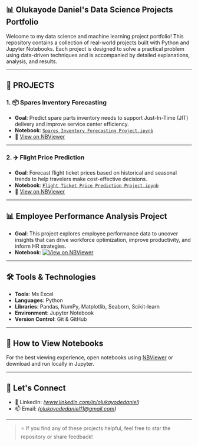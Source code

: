 ## 📊 Olukayode Daniel's Data Science Projects Portfolio

Welcome to my data science and machine learning project portfolio! This repository contains a collection of real-world projects built with Python and Jupyter Notebooks. Each project is designed to solve a practical problem using data-driven techniques and is accompanied by detailed explanations, analysis, and results.

---

## 🚀 PROJECTS

### 1. 📦 Spares Inventory Forecasting
- **Goal**: Predict spare parts inventory needs to support Just-In-Time (JIT) delivery and improve service center efficiency.
- **Notebook**: [`Spares Inventory Forecasting Project.ipynb`](./Spares%20Inventory%20Forecasting%20Project.ipynb)
- 🔗 [View on NBViewer](https://nbviewer.org/url/raw.githubusercontent.com/Olukayode-Daniel11/DS-Projects-Portfolio/main/Spares%20Inventory%20Forecasting%20Project.ipynb)

---

### 2. ✈️ Flight Price Prediction
- **Goal**: Forecast flight ticket prices based on historical and seasonal trends to help travelers make cost-effective decisions.
- **Notebook**: [`Flight Ticket Price Prediction Project.ipynb`](./Flight%20Ticket%20Price%20Prediction%20Project.ipynb)
- 🔗 [View on NBViewer](https://nbviewer.org/github/Olukayode-Daniel11/DS-Projects-Portfolio/blob/main/Flight%20Ticket%20Price%20Prediction%20Project.ipynb)

---

## 📊 Employee Performance Analysis Project
- **Goal**: This project explores employee performance data to uncover insights that can drive workforce optimization, improve productivity, and inform HR strategies.
- **Notebook**: [![View on NBViewer](https://img.shields.io/badge/View%20Notebook-NBViewer-blue?logo=jupyter)](https://nbviewer.org/github/Olukayode-Daniel11/DS-Projects-Portfolio/blob/main/Employee_Performance_Analysis_Project.ipynb)

---

## 🛠️ Tools & Technologies
- **Tools**: Ms Excel
- **Languages**: Python
- **Libraries**: Pandas, NumPy, Matplotlib, Seaborn, Scikit-learn
- **Environment**: Jupyter Notebook
- **Version Control**: Git & GitHub

---

## 📁 How to View Notebooks
For the best viewing experience, open notebooks using [NBViewer](https://nbviewer.org) or download and run locally in Jupyter.

---

## 🤝 Let's Connect
- 🔗 LinkedIn: *(www.linkedin.com/in/olukayodedaniel)*
- 📫 Email: *(olukayodedaniel11@gmail.com)*

---

> ⭐ If you find any of these projects helpful, feel free to star the repository or share feedback!

